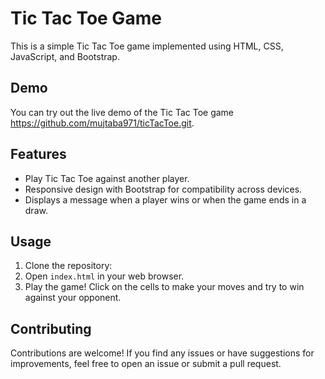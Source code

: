 # Tic Tac Toe Game
This is a simple Tic Tac Toe game implemented using HTML, CSS, JavaScript, and Bootstrap.

## Demo
You can try out the live demo of the Tic Tac Toe game https://github.com/mujtaba971/ticTacToe.git.

## Features
- Play Tic Tac Toe against another player.
- Responsive design with Bootstrap for compatibility across devices.
- Displays a message when a player wins or when the game ends in a draw.

## Usage
1. Clone the repository:
2. Open `index.html` in your web browser.
3. Play the game! Click on the cells to make your moves and try to win against your opponent.

## Contributing
Contributions are welcome! If you find any issues or have suggestions for improvements, feel free to open an issue or submit a pull request.


